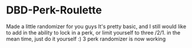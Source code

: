 # DBD-Perk-Roulette
Made a little randomizer for you guys
It's pretty basic, and I still would like to add in the ability to lock in a perk, or limit yourself to three /2/1. in the mean time, just do it yourself :)
3 perk randomizer is now working
